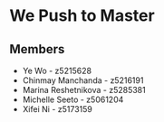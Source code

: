 # We Push to Master

## Members

- Ye Wo - z5215628
- Chinmay Manchanda - z5216191
- Marina Reshetnikova - z5285381
- Michelle Seeto - z5061204
- Xifei Ni - z5173159
